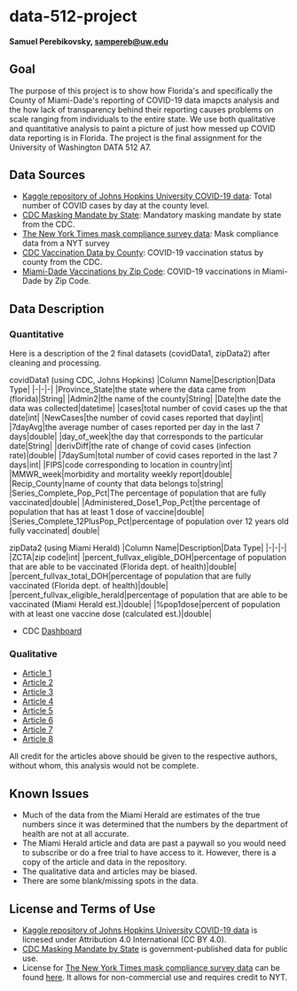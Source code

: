 # data-512-project
#### Samuel Perebikovsky, sampereb@uw.edu

## Goal
The purpose of this project is to show how Florida's and specifically the County of Miami-Dade's reporting of COVID-19 data imapcts analysis and the how lack of transparency behind their reporting causes problems on scale ranging from individuals to the entire state. We use both qualitative and quantitative analysis to paint a picture of just how messed up COVID data reporting is in Florida. The project is the final assignment for the University of Washington DATA 512 A7. 


## Data Sources
- [Kaggle repository of Johns Hopkins University COVID-19 data](https://www.kaggle.com/antgoldbloom/covid19-data-from-john-hopkins-university?select=RAW_us_confirmed_cases.csv): Total number of COVID cases by day at the county level.
- [CDC Masking Mandate by State](https://data.cdc.gov/Policy-Surveillance/U-S-State-and-Territorial-Public-Mask-Mandates-Fro/62d6-pm5i): Mandatory masking mandate by state from the CDC.
- [The New York Times mask compliance survey data](https://github.com/nytimes/covid-19-data/tree/master/mask-use): Mask compliance data from a NYT survey
- [CDC Vaccination Data by County](https://data.cdc.gov/Vaccinations/COVID-19-Vaccinations-in-the-United-States-County/8xkx-amqh/data): COVID-19 vaccination status by county from the CDC.
- [Miami-Dade Vaccinations by Zip Code](https://www.miamiherald.com/news/coronavirus/article254801602.html): COVID-19 vaccinations in Miami-Dade by Zip Code.


## Data Description

### Quantitative

Here is a description of the 2 final datasets (covidData1, zipData2) after cleaning and processing.

covidData1 (using CDC, Johns Hopkins)
|Column Name|Description|Data Type|
|-|-|-|
|Province_State|the state where the data came from (florida)|String|
|Admin2|the name of the county|String|
|Date|the date the data was collected|datetime|
|cases|total number of covid cases up the that date|int|
|NewCases|the number of covid cases reported that day|int|
|7dayAvg|the average number of cases reported per day in the last 7 days|double|
|day_of_week|the day that corresponds to the particular date|String|
|derivDiff|the rate of change of covid cases (infection rate)|double|
|7daySum|total number of covid cases reported in the last 7 days|int|
|FIPS|code corresponding to location in country|int|
|MMWR_week|morbidity and mortality weekly report|double|
|Recip_County|name of county that data belongs to|string|
|Series_Complete_Pop_Pct|The percentage of population that are fully vaccinated|double|
|Administered_Dose1_Pop_Pct|the percentage of population that has at least 1 dose of vaccine|double|
|Series_Complete_12PlusPop_Pct|percentage of population over 12 years old fully vaccinated| double|

zipData2 (using Miami Herald)
|Column Name|Description|Data Type|
|-|-|-|
|ZCTA|zip code|int|
|percent_fullvax_eligible_DOH|percentage of population that are able to be vaccinated (Florida dept. of health)|double|
|percent_fullvax_total_DOH|percentage of population that are fully vaccinated (Florida dept. of health)|double|
|percent_fullvax_eligible_herald|percentage of population that are able to be vaccinated (Miami Herald est.)|double|
|%pop1dose|percent of population with at least one vaccine dose (calculated est.)|double|

- CDC [Dashboard](https://covid.cdc.gov/covid-data-tracker/#county-view)

### Qualitative
- [Article 1](https://floridapolitics.com/archives/458515-miami-dade-90-vaccination-rate/)
- [Article 2](https://www.healthline.com/health-news/why-florida-now-has-the-lowest-covid-19-case-rate)
- [Article 3](https://www.tallahassee.com/story/news/local/state/2021/08/13/floridas-covid-numbers-cases-data-difficult-but-not-impossible-find-heres-how/8099274002/)
- [Article 4](https://www.wfla.com/community/health/coronavirus/lawsuit-filed-for-return-of-daily-covid-19-reports-in-florida/)
- [Article 5](https://www.miamiherald.com/news/coronavirus/article254801602.html)
- [Article 6](https://www.local10.com/news/local/2021/09/22/90-of-miami-dade-vaccinated-its-just-not-true-experts-say/)
- [Article 7](https://www.clickorlando.com/news/local/2020/11/26/florida-wont-release-covid-19-data-on-thanksgiving/)
- [Article 8](https://floridapolitics.com/archives/449831-florida-health-reports-impossible-vaccination-rates-withholds-confidential-covid-19-data-dems-say/)

All credit for the articles above should be given to the respective authors, without whom, this analysis would not be complete.

## Known Issues
- Much of the data from the Miami Herald are estimates of the true numbers since it was determined that the numbers by the department of health are not at all accurate.
- The Miami Herald article and data are past a paywall so you would need to subscribe or do a free trial to have access to it. However, there is a copy of the article and data in the repository.
- The qualitative data and articles may be biased.
- There are some blank/missing spots in the data.


## License and Terms of Use
- [Kaggle repository of Johns Hopkins University COVID-19 data](https://www.kaggle.com/antgoldbloom/covid19-data-from-john-hopkins-university?select=RAW_us_confirmed_cases.csv) is licnesed under Attribution 4.0 International (CC BY 4.0).
- [CDC Masking Mandate by State](https://data.cdc.gov/Policy-Surveillance/U-S-State-and-Territorial-Public-Mask-Mandates-Fro/62d6-pm5i) is government-published data for public use.
- License for [The New York Times mask compliance survey data](https://github.com/nytimes/covid-19-data/tree/master/mask-use) can be found [here](https://github.com/nytimes/covid-19-data/blob/master/LICENSE). It allows for non-commercial use and requires credit to NYT. 
